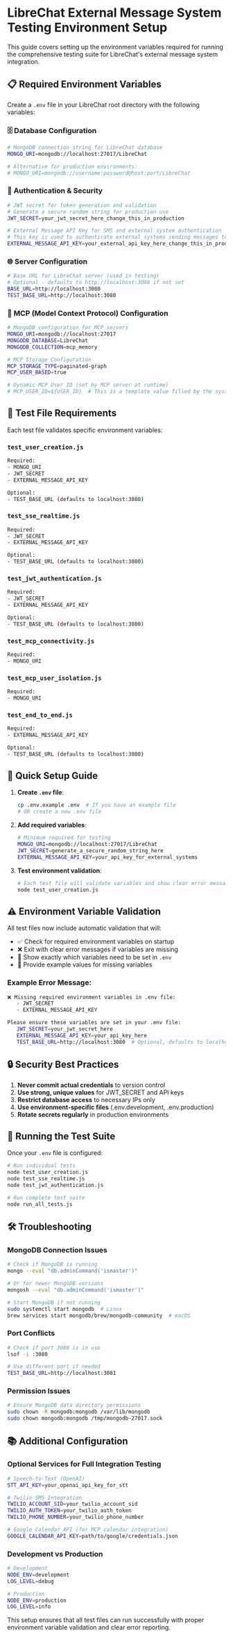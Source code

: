 # LibreChat External Message System Testing Environment Setup

This guide covers setting up the environment variables required for running the comprehensive testing suite for LibreChat's external message system integration.

## 📋 **Required Environment Variables**

Create a `.env` file in your LibreChat root directory with the following variables:

### 🗄️ **Database Configuration**
```bash
# MongoDB connection string for LibreChat database
MONGO_URI=mongodb://localhost:27017/LibreChat

# Alternative for production environments:
# MONGO_URI=mongodb://username:password@host:port/LibreChat
```

### 🔐 **Authentication & Security**
```bash
# JWT secret for token generation and validation
# Generate a secure random string for production use
JWT_SECRET=your_jwt_secret_here_change_this_in_production

# External Message API Key for SMS and external system authentication
# This key is used to authenticate external systems sending messages to LibreChat
EXTERNAL_MESSAGE_API_KEY=your_external_api_key_here_change_this_in_production
```

### 🌐 **Server Configuration**
```bash
# Base URL for LibreChat server (used in testing)
# Optional - defaults to http://localhost:3080 if not set
BASE_URL=http://localhost:3080
TEST_BASE_URL=http://localhost:3080
```

### 🔧 **MCP (Model Context Protocol) Configuration**
```bash
# MongoDB configuration for MCP servers
MONGO_URI=mongodb://localhost:27017
MONGODB_DATABASE=LibreChat
MONGODB_COLLECTION=mcp_memory

# MCP Storage Configuration
MCP_STORAGE_TYPE=paginated-graph
MCP_USER_BASED=true

# Dynamic MCP User ID (set by MCP server at runtime)
# MCP_USER_ID=${USER_ID}  # This is a template value filled by the system
```

## 🧪 **Test File Requirements**

Each test file validates specific environment variables:

### **`test_user_creation.js`**
```bash
Required:
- MONGO_URI
- JWT_SECRET
- EXTERNAL_MESSAGE_API_KEY

Optional:
- TEST_BASE_URL (defaults to localhost:3080)
```

### **`test_sse_realtime.js`**
```bash
Required:
- JWT_SECRET
- EXTERNAL_MESSAGE_API_KEY

Optional:
- TEST_BASE_URL (defaults to localhost:3080)
```

### **`test_jwt_authentication.js`**
```bash
Required:
- JWT_SECRET
- EXTERNAL_MESSAGE_API_KEY

Optional:
- TEST_BASE_URL (defaults to localhost:3080)
```

### **`test_mcp_connectivity.js`**
```bash
Required:
- MONGO_URI
```

### **`test_mcp_user_isolation.js`**
```bash
Required:
- MONGO_URI
```

### **`test_end_to_end.js`**
```bash
Required:
- EXTERNAL_MESSAGE_API_KEY

Optional:
- TEST_BASE_URL (defaults to localhost:3080)
```

## 🚀 **Quick Setup Guide**

1. **Create `.env` file**:
   ```bash
   cp .env.example .env  # If you have an example file
   # OR create a new .env file
   ```

2. **Add required variables**:
   ```bash
   # Minimum required for testing
   MONGO_URI=mongodb://localhost:27017/LibreChat
   JWT_SECRET=generate_a_secure_random_string_here
   EXTERNAL_MESSAGE_API_KEY=your_api_key_for_external_systems
   ```

3. **Test environment validation**:
   ```bash
   # Each test file will validate variables and show clear error messages
   node test_user_creation.js
   ```

## ⚠️ **Environment Variable Validation**

All test files now include automatic validation that will:

- ✅ Check for required environment variables on startup
- ❌ Exit with clear error messages if variables are missing
- 📝 Show exactly which variables need to be set in `.env`
- 🔧 Provide example values for missing variables

### **Example Error Message**:
```bash
❌ Missing required environment variables in .env file:
   - JWT_SECRET
   - EXTERNAL_MESSAGE_API_KEY

Please ensure these variables are set in your .env file:
   JWT_SECRET=your_jwt_secret_here
   EXTERNAL_MESSAGE_API_KEY=your_api_key_here
   TEST_BASE_URL=http://localhost:3080  # Optional, defaults to localhost:3080
```

## 🔒 **Security Best Practices**

1. **Never commit actual credentials** to version control
2. **Use strong, unique values** for JWT_SECRET and API keys
3. **Restrict database access** to necessary IPs only
4. **Use environment-specific files** (.env.development, .env.production)
5. **Rotate secrets regularly** in production environments

## 🧪 **Running the Test Suite**

Once your `.env` file is configured:

```bash
# Run individual tests
node test_user_creation.js
node test_sse_realtime.js
node test_jwt_authentication.js

# Run complete test suite
node run_all_tests.js
```

## 🛠️ **Troubleshooting**

### **MongoDB Connection Issues**
```bash
# Check if MongoDB is running
mongo --eval "db.adminCommand('ismaster')"

# Or for newer MongoDB versions
mongosh --eval "db.adminCommand('ismaster')"

# Start MongoDB if not running
sudo systemctl start mongodb  # Linux
brew services start mongodb/brew/mongodb-community  # macOS
```

### **Port Conflicts**
```bash
# Check if port 3080 is in use
lsof -i :3080

# Use different port if needed
TEST_BASE_URL=http://localhost:3081
```

### **Permission Issues**
```bash
# Ensure MongoDB data directory permissions
sudo chown -R mongodb:mongodb /var/lib/mongodb
sudo chown mongodb:mongodb /tmp/mongodb-27017.sock
```

## 📚 **Additional Configuration**

### **Optional Services for Full Integration Testing**

```bash
# Speech-to-Text (OpenAI)
STT_API_KEY=your_openai_api_key_for_stt

# Twilio SMS Integration
TWILIO_ACCOUNT_SID=your_twilio_account_sid
TWILIO_AUTH_TOKEN=your_twilio_auth_token
TWILIO_PHONE_NUMBER=your_twilio_phone_number

# Google Calendar API (for MCP calendar integration)
GOOGLE_CALENDAR_API_KEY=path/to/google/credentials.json
```

### **Development vs Production**

```bash
# Development
NODE_ENV=development
LOG_LEVEL=debug

# Production
NODE_ENV=production
LOG_LEVEL=info
```

This setup ensures that all test files can run successfully with proper environment variable validation and clear error reporting. 